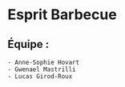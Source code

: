 # Esprit Barbecue

## Équipe : 
    - Anne-Sophie Hovart
    - Gwenael Mastrilli
    - Lucas Girod-Roux

